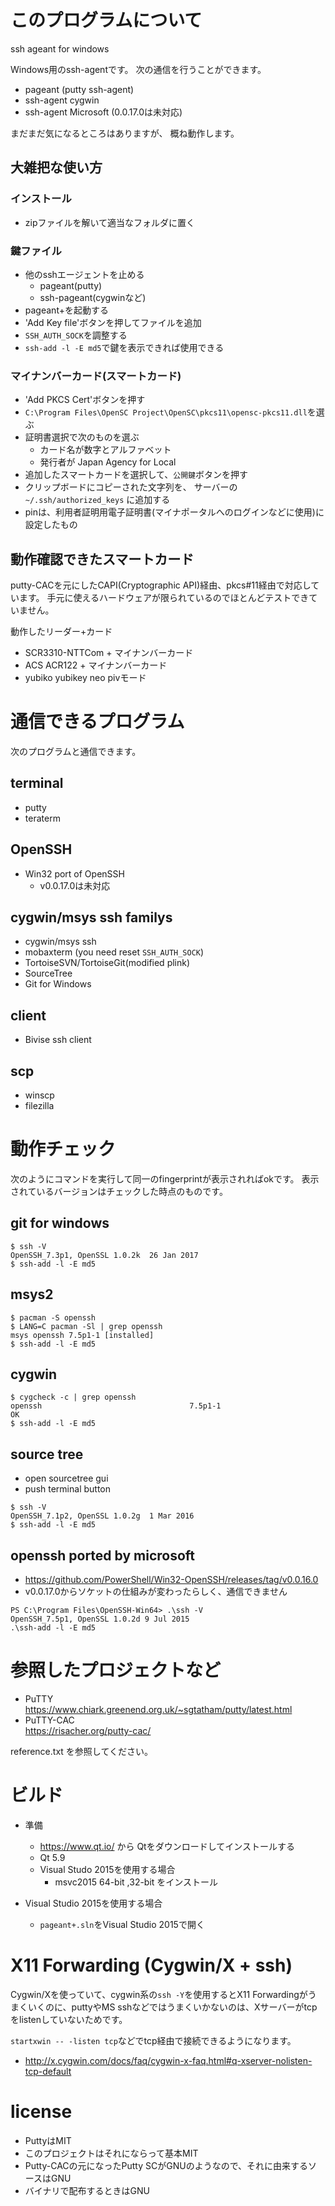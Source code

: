 ﻿# このプログラムについて

ssh ageant for windows

Windows用のssh-agentです。
次の通信を行うことができます。
- pageant (putty ssh-agent)
- ssh-agent cygwin
- ssh-agent Microsoft (0.0.17.0は未対応)

まだまだ気になるところはありますが、
概ね動作します。

## 大雑把な使い方

### インストール

- zipファイルを解いて適当なフォルダに置く

### 鍵ファイル

- 他のsshエージェントを止める
	- pageant(putty)
	- ssh-pageant(cygwinなど)
- pageant+を起動する
- 'Add Key file'ボタンを押してファイルを追加
- `SSH_AUTH_SOCK`を調整する
- `ssh-add -l -E md5`で鍵を表示できれば使用できる

### マイナンバーカード(スマートカード)

- 'Add PKCS Cert'ボタンを押す
- `C:\Program Files\OpenSC Project\OpenSC\pkcs11\opensc-pkcs11.dll`を選ぶ
- 証明書選択で次のものを選ぶ
	- カード名が数字とアルファベット
	- 発行者が Japan Agency for Local
- 追加したスマートカードを選択して、`公開鍵`ボタンを押す
- クリップボードにコピーされた文字列を、
  サーバーの `~/.ssh/authorized_keys` に追加する
- pinは、利用者証明用電子証明書(マイナポータルへのログインなどに使用)に設定したもの

## 動作確認できたスマートカード

putty-CACを元にしたCAPI(Cryptographic API)経由、pkcs#11経由で対応しています。
手元に使えるハードウェアが限られているのでほとんどテストできていません。

動作したリーダー+カード
- SCR3310-NTTCom + マイナンバーカード
- ACS ACR122 + マイナンバーカード
- yubiko yubikey neo pivモード

# 通信できるプログラム

次のプログラムと通信できます。

## terminal
- putty
- teraterm

## OpenSSH
- Win32 port of OpenSSH
	- v0.0.17.0は未対応

## cygwin/msys ssh familys
- cygwin/msys ssh
- mobaxterm (you need reset `SSH_AUTH_SOCK`)
- TortoiseSVN/TortoiseGit(modified plink)
- SourceTree
- Git for Windows

## client
- Bivise ssh client

## scp
- winscp
- filezilla

# 動作チェック

次のようにコマンドを実行して同一のfingerprintが表示されればokです。
表示されているバージョンはチェックした時点のものです。

## git for windows
```
$ ssh -V
OpenSSH_7.3p1, OpenSSL 1.0.2k  26 Jan 2017
$ ssh-add -l -E md5
```

## msys2
```
$ pacman -S openssh
$ LANG=C pacman -Sl | grep openssh
msys openssh 7.5p1-1 [installed]
$ ssh-add -l -E md5
```

## cygwin
```
$ cygcheck -c | grep openssh
openssh                                 7.5p1-1                      OK
$ ssh-add -l -E md5
```

## source tree
- open sourcetree gui
- push terminal button
```
$ ssh -V
OpenSSH_7.1p2, OpenSSL 1.0.2g  1 Mar 2016
$ ssh-add -l -E md5
```

## openssh ported by microsoft

- https://github.com/PowerShell/Win32-OpenSSH/releases/tag/v0.0.16.0
- v0.0.17.0からソケットの仕組みが変わったらしく、通信できません

```
PS C:\Program Files\OpenSSH-Win64> .\ssh -V
OpenSSH_7.5p1, OpenSSL 1.0.2d 9 Jul 2015
.\ssh-add -l -E md5
```

# 参照したプロジェクトなど

- PuTTY  
	<https://www.chiark.greenend.org.uk/~sgtatham/putty/latest.html>
- PuTTY-CAC  
	<https://risacher.org/putty-cac/>

reference.txt を参照してください。

# ビルド

- 準備
	- <https://www.qt.io/> から Qtをダウンロードしてインストールする
	- Qt 5.9
	- Visual Studo 2015を使用する場合
		- msvc2015 64-bit ,32-bit をインストール

- Visual Studio 2015を使用する場合
	- `pageant+.sln`をVisual Studio 2015で開く

# X11 Forwarding (Cygwin/X + ssh)

Cygwin/Xを使っていて、cygwin系の`ssh -Y`を使用するとX11 Forwardingがう
まくいくのに、puttyやMS sshなどではうまくいかないのは、Xサーバーがtcp
をlistenしていないためです。

`startxwin -- -listen tcp`などでtcp経由で接続できるようになります。
- http://x.cygwin.com/docs/faq/cygwin-x-faq.html#q-xserver-nolisten-tcp-default

# license

- PuttyはMIT
- このプロジェクトはそれにならって基本MIT
- Putty-CACの元になったPutty SCがGNUのようなので、それに由来するソースはGNU
- バイナリで配布するときはGNU
